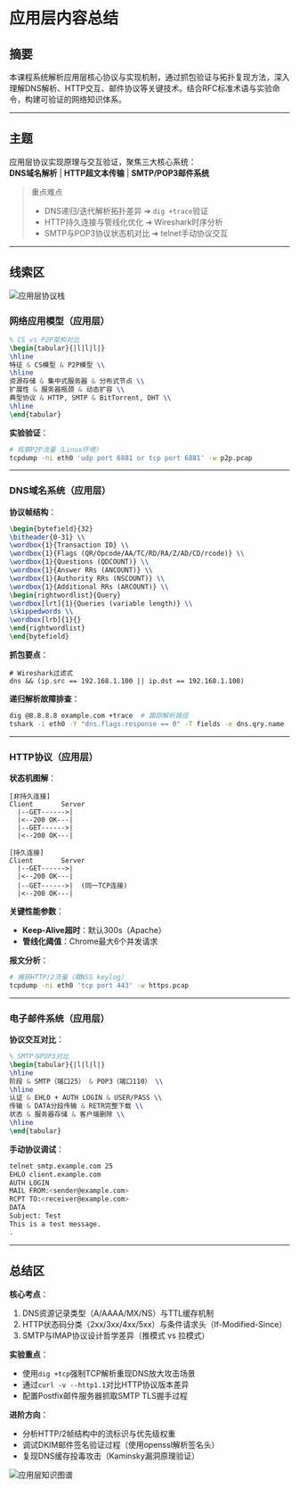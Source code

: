 # 应用层内容总结

## 摘要  
本课程系统解析应用层核心协议与实现机制，通过抓包验证与拓扑复现方法，深入理解DNS解析、HTTP交互、邮件协议等关键技术。结合RFC标准术语与实验命令，构建可验证的网络知识体系。

---

## 主题  
应用层协议实现原理与交互验证，聚焦三大核心系统：  
**DNS域名解析** | **HTTP超文本传输** | **SMTP/POP3邮件系统**  
> 重点难点  
> - DNS递归/迭代解析拓扑差异 ➔ `dig +trace`验证  
> - HTTP持久连接与管线化优化 ➔ Wireshark时序分析  
> - SMTP与POP3协议状态机对比 ➔ telnet手动协议交互  

---

## 线索区  
![应用层协议栈](https://via.placeholder.com/400x200?text=Application+Layer+Protocol+Stack)

### 网络应用模型（应用层）
```latex
% CS vs P2P架构对比
\begin{tabular}{|l|l|l|}
\hline
特征 & CS模型 & P2P模型 \\
\hline
资源存储 & 集中式服务器 & 分布式节点 \\
扩展性 & 服务器瓶颈 & 动态扩容 \\
典型协议 & HTTP, SMTP & BitTorrent, DHT \\
\hline
\end{tabular}
```

**实验验证**：  
```bash
# 观察P2P流量（Linux环境）
tcpdump -ni eth0 'udp port 6881 or tcp port 6881' -w p2p.pcap
```

---

### DNS域名系统（应用层）
**协议帧结构**：  
```latex
\begin{bytefield}{32}
\bitheader{0-31} \\
\wordbox{1}{Transaction ID} \\
\wordbox{1}{Flags (QR/Opcode/AA/TC/RD/RA/Z/AD/CD/rcode)} \\
\wordbox{1}{Questions (QDCOUNT)} \\
\wordbox{1}{Answer RRs (ANCOUNT)} \\
\wordbox{1}{Authority RRs (NSCOUNT)} \\
\wordbox{1}{Additional RRs (ARCOUNT)} \\
\begin{rightwordlist}{Query}
\wordbox[lrt]{1}{Queries (variable length)} \\
\skippedwords \\
\wordbox[lrb]{1}{}
\end{rightwordlist}
\end{bytefield}
```

**抓包要点**：  
```wireshark
# Wireshark过滤式
dns && (ip.src == 192.168.1.100 || ip.dst == 192.168.1.100)
```

**递归解析故障排查**：  
```bash
dig @8.8.8.8 example.com +trace  # 跟踪解析路径
tshark -i eth0 -Y "dns.flags.response == 0" -T fields -e dns.qry.name
```

---

### HTTP协议（应用层）
**状态机图解**：  
```
[非持久连接]
Client       Server
  |--GET------>|
  |<--200 OK---|
  |--GET------>|
  |<--200 OK---|

[持久连接]
Client       Server
  |--GET------>|
  |<--200 OK---|
  |--GET------>|  (同一TCP连接)
  |<--200 OK---|
```

**关键性能参数**：  
- **Keep-Alive超时**：默认300s（Apache）  
- **管线化阈值**：Chrome最大6个并发请求  

**报文分析**：  
```bash
# 捕获HTTP/2流量（需NSS keylog）
tcpdump -ni eth0 'tcp port 443' -w https.pcap
```

---

### 电子邮件系统（应用层）
**协议交互对比**：  
```latex
% SMTP与POP3对比
\begin{tabular}{|l|l|l|}
\hline
阶段 & SMTP（端口25） & POP3（端口110） \\
\hline
认证 & EHLO + AUTH LOGIN & USER/PASS \\
传输 & DATA分段传输 & RETR完整下载 \\
状态 & 服务器存储 & 客户端删除 \\
\hline
\end{tabular}
```

**手动协议调试**：  
```bash
telnet smtp.example.com 25
EHLO client.example.com
AUTH LOGIN
MAIL FROM:<sender@example.com>
RCPT TO:<receiver@example.com>
DATA
Subject: Test
This is a test message.
.
```

---

## 总结区  
**核心考点**：  
1. DNS资源记录类型（A/AAAA/MX/NS）与TTL缓存机制  
2. HTTP状态码分类（2xx/3xx/4xx/5xx）与条件请求头（If-Modified-Since）  
3. SMTP与IMAP协议设计哲学差异（推模式 vs 拉模式）  

**实验重点**：  
- 使用`dig +tcp`强制TCP解析重现DNS放大攻击场景  
- 通过`curl -v --http1.1`对比HTTP协议版本差异  
- 配置Postfix邮件服务器抓取SMTP TLS握手过程  

**进阶方向**：  
- 分析HTTP/2帧结构中的流标识与优先级权重  
- 调试DKIM邮件签名验证过程（使用openssl解析签名头）  
- 复现DNS缓存投毒攻击（Kaminsky漏洞原理验证）  

![应用层知识图谱](https://via.placeholder.com/600x300?text=Application+Layer+Knowledge+Map)